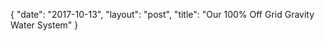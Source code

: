 {
   "date": "2017-10-13",
   "layout": "post",
   "title": "Our 100% Off Grid Gravity Water System"
}


